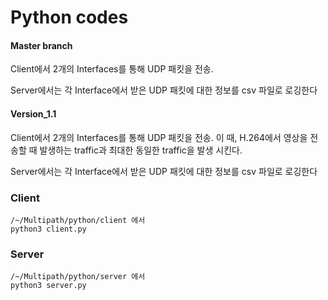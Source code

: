 # Python codes
#### Master branch

Client에서 2개의 Interfaces를 통해 UDP 패킷을 전송.

Server에서는 각 Interface에서 받은 UDP 패킷에 대한 정보를 csv 파일로 로깅한다

#### Version_1.1

Client에서 2개의 Interfaces를 통해 UDP 패킷을 전송. 이 때, H.264에서 영상을 전송할 때 발생하는 traffic과 최대한 동일한 traffic을 발생 시킨다.

Server에서는 각 Interface에서 받은 UDP 패킷에 대한 정보를 csv 파일로 로깅한다
### Client
```
/~/Multipath/python/client 에서
python3 client.py
```

### Server
```
/~/Multipath/python/server 에서
python3 server.py
```